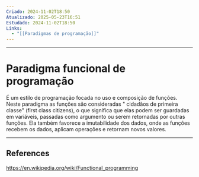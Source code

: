 ```yaml
---
Criado: 2024-11-02T18:50
Atualizado: 2025-05-23T16:51
Estudado: 2024-11-02T18:50
Links:
  - "[[Paradigmas de programação]]"
---
```

---
# Paradigma funcional de programação

É um estilo de programação focada no uso e composição de  funções. Neste paradigma as funções são consideradas " cidadãos de primeira classe" (first class citizens), o que significa que elas podem ser guardadas em variáveis, passadas como argumento ou serem retornadas por outras funções.  Ela também favorece  a imutabilidade dos dados, onde as funções recebem os dados, aplicam operações e retornam novos valores.

---
## References

https://en.wikipedia.org/wiki/Functional_programming